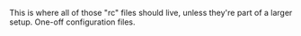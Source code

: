 This is where all of those "rc" files should live, unless they're part of a larger setup. One-off configuration files.